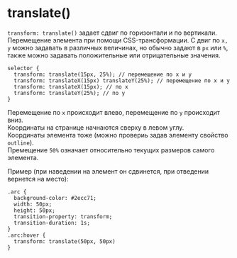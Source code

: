 # translate()
`transform: translate()` задает сдвиг по горизонтали и по вертикали. Перемещение элемента при помощи CSS-трансформации. С двиг по `x, y` можно задавать в различных величинах, но обычно задают в `px` или `%`, также можно задавать положительные или отрицательные значения.

    selector {
      transform: translate(15px, 25%); // перемещение по x и y
      transform: translateX(15px) translateY(25%); // перемещение по x и y
      transform: translateX(15px); // по x
      transform: translateY(25%); // по y
    }

Перемещение по `x` происходит влево, перемещение по `y` происходит вниз.  
Координаты на странице начнаются сверху в левом углу.  
Координаты элемента тоже (можно провериь задав элементу свойство `outline`).  
Премещение `50%` означает относительно текущих размеров самого элемента.

Пример (при наведении на элемент он сдвинется, при отведении вернется на место):

    .arc {
      background-color: #2ecc71;
      width: 50px;
      height: 50px;
      transition-property: transform;
      transition-duration: 1s;
    }
    .arc:hover {
      transform: translate(50px, 50px)
    }

